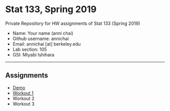 # Stat 133, Spring 2019

Private Repository for HW assignments of Stat 133 (Spring 2019)

- Name: Your name (anni chai)
- Github username: annichai
- Email: annichai [at] berkeley.edu
- Lab section: 105
- GSI: Miyabi Ishihara

-----

## Assignments

- [Demo](demo)
- [Workout 1](workout1)
- Workout 2
- Workout 3


